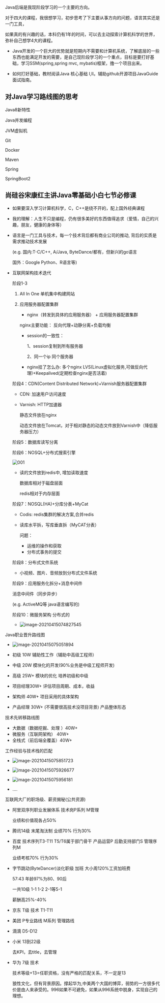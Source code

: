 Java后端是我现阶段学习的一个主要的方向。

对于四大的课程，我很想学习，初步思考了下主要从事方向的问题，语言其实还是一门工具，

如果真的有兴趣的话，本科仍有1年的时间，可以去主动探索计算机科学的世界，弥补自己想学4大的课程。

- Java开发的一个巨大的优势就是短期内不需要和计算机系统，了解底层的一些东西也能满足开发的需要，是自己现阶段学习的一个重点，目标是要打好基础，学习SSM(spring,spring mvc, mybatis)框架，撸一个项目出来。


- 如何打好基础，教材阅读Java 核心基础 I,II。辅助github开源项目JavaGuide面试指南。

## 对Java学习路线图的思考

Java8新特性

Java并发编程

JVM虚拟机

Git

Docker

Maven

Spring

SpringBoot2

## 尚硅谷宋康红主讲Java零基础小白七节必修课

- 如果要深入学习计算机科学，C，C++是绕不开的，配上国外经典课程
- 我的理解：人生不只是编程，仍有很多美好的东西值得追求（爱情，自己的兴趣，朋友，健康的身体等）

- 语言是一门工具与技术，每一个技术背后都有商业公司的推动, 背后的实质是需求推动技术发展

  (e.g. 国内:T-C/C++, A/Java, ByteDance/都有，但新兴的go语言

   国外：Google Python、R语言等)

- 互联网架构技术迭代

  阶段1-3

    1. All In One 单机集中构建网站

    2. 应用服务器配置集群

        - nginx（转发到具体的应用服务器） + 应用服务器配置集群

       nginx主要功能： 反向代理+动静分离+负载均衡

        - session的一致性：

          1、session复制到所有服务器

          2、同一个ip 同个服务器

        - nginx挂了怎么办: 多个nginx LVS(Linux虚拟化服务,可做反向代理)+Keepalived(定期检查nginx是否活着)

  阶段4：CDN(Content Distributed Network)+Varnish服务器配置集群

    - CDN: 加速用户访问速度

    - Varnish: HTTP加速器

      静态文件放在nginx

      动态文件放在Tomcat，对于相对静态的动态文件放到Varnish中（降低服务器压力）

  阶段5：数据库读写分离

  阶段6：NOSQL+分布式搜索引擎

  ![001](https://raw.githubusercontent.com/RshStone/CS-Notes/master/Notes/Java/001.png)

    - 读的文件放到redis中, 增加读取速度

      数据库相对于磁盘层面

      redis相对于内存层面

  阶段7：NOSQL(HA)+分库分表+MyCat

    - Codis: redis集群的解决方案,合并redis

    - 读库水平拆，写库垂直拆（MyCAT分表）

      问题：

        - 运维的操作和获取
        - 分布式事务的提交

  阶段8：分布式文件系统

    - 小视频、图片、音频放到分布式文件系统

  阶段9：应用服务化拆分+消息中间件

  消息中间件（同步异步）

  (e.g. ActiveMQ等 java语言编写的)

  阶段10：微服务架构 分布式的

    - ![image-20210415074827545](https://raw.githubusercontent.com/RshStone/CS-Notes/master/Notes/Java/002.png)

Java职业晋升路线图

- ![image-20210415075051894](https://raw.githubusercontent.com/RshStone/CS-Notes/master/Notes/Java/003.png)

- 初级 10W 辅助性工作（辅助中高级工程师）
- 中级 20W 模块化的开发(90%业务是中级工程师开发)
- 高级 25W+ 模块的优化 培养初级和中级
- 项目经理30W+ 评估项目周期、成本，收益
- 架构师 40W+ 项目采用的具体架构
- 产品经理 30W+ (不需要很高技术没项目背景) 产品整体形态

技术先转移路线图

- 大数据（数据挖掘、处理 ）40W+
- 微服务（互联网架构） 40W+
- 全栈式（前后端全覆盖）40W+

工作经验与技术栈的匹配

- ![image-20210415075851723](https://raw.githubusercontent.com/RshStone/CS-Notes/master/Notes/Java/004.png)

- ![image-20210415075926677](https://raw.githubusercontent.com/RshStone/CS-Notes/master/Notes/Java/005.png)

- ![image-20210415075956181](https://raw.githubusercontent.com/RshStone/CS-Notes/master/Notes/Java/006.png)

- ....

互联网大厂的职场级、薪资揭秘(公共资源)

- 阿里双序列职业发展体系 技术岗P系列 M管理

  业绩和价值观各占50%

- 腾讯14级 末尾淘汰制 业绩70% 行为30%

- 百度 技术序列T3-T11 T5/T6属于部门骨干 产品运营P 后勤支持部门S 管理序列M

  业绩考核70% 行为30%

- 字节跳动(ByteDancer)淡化职级 加班 大小周120%工资加班费

  57:43 年龄97%为80、90后

  一共10级 1-1 1-2 2-1等5-1

  薪酬高25%-40%

- 京东 T级 技术 T1-T11

- 美团 P专业路线 M系列 管理路线

- 滴滴 D5-D12

- 小米 13到22级

  去KPI，去title，去管理

- 华为 7级 技术

  技术等级+13=任职资格，没有严格的匹配关系，不一定是13

  狼性文化，但有背景原因。撑起华为,中美两个大国的博弈，弱势的一方很多代价是由人来承受的。996如果不可避免，如果从996系统中脱身，实现自己的理想。

###  